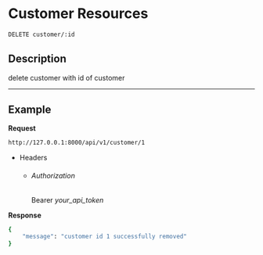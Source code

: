 # Customer Resources

```bash
DELETE customer/:id
```
## Description
delete customer with id of customer
***
## Example

**Request**

```bash
http://127.0.0.1:8000/api/v1/customer/1
```
- Headers
    - ###### Authorization
        Bearer _your_api_token_

**Response**

```bash
{
    "message": "customer id 1 successfully removed"
}
```
